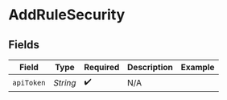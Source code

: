 # AddRuleSecurity


## Fields

| Field              | Type               | Required           | Description        | Example            |
| ------------------ | ------------------ | ------------------ | ------------------ | ------------------ |
| `apiToken`         | *String*           | :heavy_check_mark: | N/A                |                    |